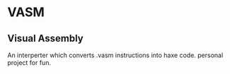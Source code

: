 # VASM
## Visual Assembly
An interperter which converts .vasm instructions into haxe code.
personal project for fun.
